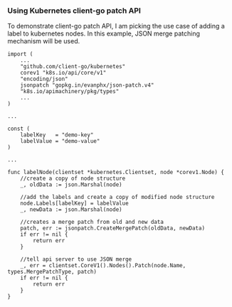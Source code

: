 ### Using Kubernetes client-go patch API

To demonstrate client-go patch API, I am picking the use case of adding a label to kubernetes nodes. In this example, JSON merge patching mechanism will be used.

    import (
        ...
        "github.com/client-go/kubernetes"
        corev1 "k8s.io/api/core/v1"
        "encoding/json"
        jsonpatch "gopkg.in/evanphx/json-patch.v4"
        "k8s.io/apimachinery/pkg/types"
        ...
    )

    ...

    const (
        labelKey   = "demo-key"
        labelValue = "demo-value"
    )

    ...

    func labelNode(clientset *kubernetes.Clientset, node *corev1.Node) {
        //create a copy of node structure
        _, oldData := json.Marshal(node)
        
        //add the labels and create a copy of modified node structure
        node.Labels[labelKey] = labelValue
        _, newData := json.Marshal(node)

        //creates a merge patch from old and new data
        patch, err := jsonpatch.CreateMergePatch(oldData, newData)
        if err != nil {
            return err
        }
        
        //tell api server to use JSON merge
        _, err = clientset.CoreV1().Nodes().Patch(node.Name, types.MergePatchType, patch)
        if err != nil {
            return err
        }
    }

